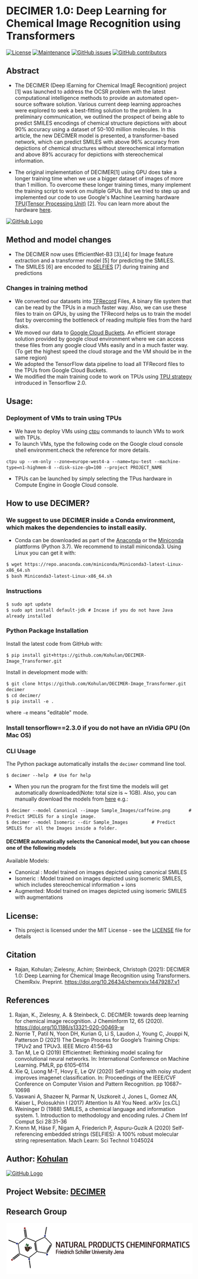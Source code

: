 # DECIMER 1.0: Deep Learning for Chemical Image Recognition using Transformers

[![License](https://img.shields.io/badge/License-MIT%202.0-blue.svg)](https://opensource.org/licenses/MIT)
[![Maintenance](https://img.shields.io/badge/Maintained%3F-yes-blue.svg)](https://GitHub.com/Kohulan/DECIMER-Image_Transformer/graphs/commit-activity)
[![GitHub issues](https://img.shields.io/github/issues/Kohulan/DECIMER-Image_Transformer.svg)](https://GitHub.com/Kohulan/DECIMER-Image_Transformer/issues/)
[![GitHub contributors](https://img.shields.io/github/contributors/Kohulan/DECIMER-Image_Transformer.svg)](https://GitHub.com/Kohulan/DECIMER-Image_Transformer/graphs/contributors/)

## Abstract

- The DECIMER (Deep lEarning for Chemical ImagE Recognition) project [1] was launched to address the OCSR problem with the latest computational intelligence methods to provide an automated open-source software solution. Various current deep learning approaches were explored to seek a best-fitting solution to the problem. In a preliminary communication, we outlined the prospect of being able to predict SMILES encodings of chemical structure depictions with about 90% accuracy using a dataset of 50-100 million molecules. In this article, the new DECIMER model is presented, a transformer-based network, which can predict SMILES with above 96% accuracy from depictions of chemical structures without stereochemical information and above 89% accuracy for depictions with stereochemical information.


- The original implementation of DECIMER[1] using GPU does take a longer training time when we use a bigger dataset of images of more than 1 million. To overcome these longer training times, many implement the training script to work on multiple GPUs. But we tried to step up and implemented our code to use Google's Machine Learning hardware [TPU(Tensor Processing Unit)](https://en.wikipedia.org/wiki/Tensor_Processing_Unit) [2]. You can learn more about the hardware [here](https://en.wikipedia.org/wiki/Tensor_Processing_Unit).

[![GitHub Logo](https://github.com/Kohulan/DECIMER-Image_Transformer/blob/master/DECIMER_8K_Red_.png?raw=true)](https://github.com/Kohulan/Smiles-TO-iUpac-Translator)

## Method and model changes
 - The DECIMER now uses EfficientNet-B3 [3],[4] for Image feature extraction and a transformer model [5] for predicting the SMILES.
 - The SMILES [6] are encoded to [SELFIES](https://github.com/aspuru-guzik-group/selfies) [7] during training and predictions

### Changes in training method

 - We converted our datasets into [TFRecord](https://www.tensorflow.org/tutorials/load_data/tfrecord) Files, A binary file system that can be read by the TPUs in a much faster way. Also, we can use these files to train on GPUs, by using the TFRecord helps us to train the model fast by overcoming the bottleneck of reading multiple files from the hard disks.
 - We moved our data to [Google Cloud Buckets](https://cloud.google.com/storage/docs/json_api/v1/buckets). An efficient storage solution provided by google cloud environment where we can access these files from any google cloud VMs easily and in a much faster way. (To get the highest speed the cloud storage and the VM should be in the same region)
 - We adopted the TensorFlow data pipeline to load all TFRecord files to the TPUs from Google Cloud Buckets.
 - We modified the main training code to work on TPUs using [TPU strategy](https://www.tensorflow.org/api_docs/python/tf/distribute/TPUStrategy) introduced in Tensorflow 2.0.


## Usage:

### Deployment of VMs to train using TPUs
- We have to deploy VMs using [ctpu](https://cloud.google.com/tpu/docs/ctpu-reference) commands to launch VMs to work with TPUs.
- To launch VMs, type the following code on the Google cloud console shell environment.check the reference for more details.
```
ctpu up --vm-only --zone=europe-west4-a --name=tpu-test --machine-type=n1-highmem-8 --disk-size-gb=100 --project PROJECT_NAME
```
- TPUs can be launched by simply selecting the TPus hardware in Compute Engine in Google Cloud console.

## How to use DECIMER?

### We suggest to use DECIMER inside a Conda environment, which makes the dependencies to install easily.
- Conda can be downloaded as part of the [Anaconda](https://www.anaconda.com/) or the [Miniconda](https://conda.io/en/latest/miniconda.html) plattforms (Python 3.7). We recommend to install miniconda3. Using Linux you can get it with:
```
$ wget https://repo.anaconda.com/miniconda/Miniconda3-latest-Linux-x86_64.sh
$ bash Miniconda3-latest-Linux-x86_64.sh
```

### Instructions

```
$ sudo apt update
$ sudo apt install default-jdk # Incase if you do not have Java already installed
```

### Python Package Installation

Install the latest code from GitHub with:

```shell
$ pip install git+https://github.com/Kohulan/DECIMER-Image_Transformer.git
```

Install in development mode with:

```shell
$ git clone https://github.com/Kohulan/DECIMER-Image_Transformer.git decimer
$ cd decimer/
$ pip install -e .
```

where `-e` means "editable" mode.

### Install tensorflow==2.3.0 if you do not have an nVidia GPU (On Mac OS)

### CLI Usage

The Python package automatically installs the `decimer` command line tool.

```shell
$ decimer --help  # Use for help
```

- When you run the program for the first time the models will get automatically downloaded(Note: total size is ~ 1GB). Also, you can manually download the models from [here](https://storage.googleapis.com/iupac_models_trained/DECIMER_transformer_models/DECIMER_trained_models_v1.0.zip)
e.g.: 
```shell
$ decimer --model Canonical --image Sample_Images/caffeine.png       # Predict SMILES for a single image.
$ decimer --model Isomeric --dir Sample_Images         # Predict SMILES for all the Images inside a folder.
```
#### DECIMER automatically selects the Canonical model, but you can choose one of the following models

Available Models:
 - Canonical : Model trained on images depicted using canonical SMILES
 - Isomeric : Model trained on images depicted using isomeric SMILES, which includes stereochemical information + ions
 - Augmented: Model trained on images depicted using isomeric SMILES with augmentations 

## License:
- This project is licensed under the MIT License - see the [LICENSE](https://raw.githubusercontent.com/Kohulan/DECIMER-Image_Transformer/master/LICENSE?token=AHKLIF3EULMCUKCFUHIPBMDARSMDO) file for details

## Citation

- Rajan, Kohulan; Zielesny, Achim; Steinbeck, Christoph (2021): DECIMER 1.0: Deep Learning for Chemical Image Recognition using Transformers. ChemRxiv. Preprint. https://doi.org/10.26434/chemrxiv.14479287.v1 


## References

1. Rajan, K., Zielesny, A. & Steinbeck, C. DECIMER: towards deep learning for chemical image recognition. J Cheminform 12, 65 (2020). https://doi.org/10.1186/s13321-020-00469-w
2. Norrie T, Patil N, Yoon DH, Kurian G, Li S, Laudon J, Young C, Jouppi N, Patterson D (2021) The Design Process for Google’s Training Chips: TPUv2 and TPUv3. IEEE Micro 41:56–63
3. Tan M, Le Q (2019) Efficientnet: Rethinking model scaling for convolutional neural networks. In: International Conference on Machine Learning. PMLR, pp 6105–6114
4. Xie Q, Luong M-T, Hovy E, Le QV (2020) Self-training with noisy student improves imagenet classification. In: Proceedings of the IEEE/CVF Conference on Computer Vision and Pattern Recognition. pp 10687–10698
5. Vaswani A, Shazeer N, Parmar N, Uszkoreit J, Jones L, Gomez AN, Kaiser L, Polosukhin I (2017) Attention Is All You Need. arXiv [cs.CL]
6. Weininger D (1988) SMILES, a chemical language and information system. 1. Introduction to methodology and encoding rules. J Chem Inf Comput Sci 28:31–36
7. Krenn M, Häse F, Nigam A, Friederich P, Aspuru-Guzik A (2020) Self-referencing embedded strings (SELFIES): A 100% robust molecular string representation. Mach Learn: Sci Technol 1:045024


## Author: [Kohulan](https://kohulanr.com)

[![GitHub Logo](https://github.com/Kohulan/DECIMER-Image-to-SMILES/raw/master/assets/DECIMER.gif)](https://decimer.ai)

## Project Website: [DECIMER](https://decimer.ai)

## Research Group
[![GitHub Logo](https://github.com/Kohulan/DECIMER-Image-to-SMILES/blob/master/assets/CheminfGit.png)](https://cheminf.uni-jena.de)
